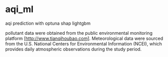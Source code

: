 # aqi_ml
aqi prediction with  optuna shap lightgbm

pollutant data were obtained from the public environmental monitoring platform [http://www.tianqihoubao.com].
Meteorological data were sourced from the U.S. National Centers for Environmental Information (NCEI), which provides daily atmospheric observations during the study period. 
